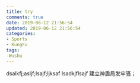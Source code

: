 ```yaml
---
title: try
comments: true
date: 2019-06-12 21:56:54
updated: 2019-06-12 21:56:54
categories:
- Sports
- KungFu
tags:
-Wushu
---
```

dsalkfj;asljf;lsajf;ljksaf
lsadkjflsajf
建立神盾局发牢骚；
